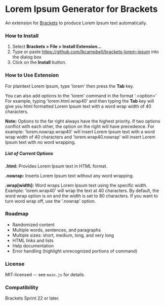 # Lorem Ipsum Generator for Brackets
An extension for [Brackets](https://github.com/adobe/brackets/) to produce Lorem Ipsum text automatically.

### How to Install
1. Select **Brackets > File > Install Extension...**
2. Type or paste https://github.com/lkcampbell/brackets-lorem-ipsum into the dialog box
3. Click on the **Install** button.

### How to Use Extension
For plaintext Lorem Ipsum, type 'lorem' then press the **Tab** key.

You can also add options to the 'lorem' command in the format '.&lt;option&gt;'
For example, typing 'lorem.html.wrap40' and then typing the **Tab** key will give you
html formatted Lorem Ipsum text with a word wrap width of 40 characters.

**Note:** Options to the far right always have the highest priority.  If two options
conflict with each other, the option on the right will have precedence.
For example: 'lorem.nowrap.wrap40' will insert Lorem Ipsum text with a word wrap width of
40 characters and 'lorem.wrap40.nowrap' will insert Lorem Ipsum text with no word wrapping.

##### List of Current Options
**.html:** Provides Lorem Ipsum text in HTML format.

**.nowrap:** Inserts Lorem Ipsum text without any word wrapping.

**.wrap[width]:** Word wraps Lorem Ipsum text using the specific width.  Example: 'lorem.wrap40'
will wrap the text at 40 characters.  By default, the word wrap option is on and the width is set
to 80 characters.  If you want to turn word wrap off, use the '.nowrap' option.

### Roadmap

* Randomized content
* Multiple words, sentences, and paragraphs
* Multiple sizes: short, medium, long, and very long
* HTML links and lists
* Help documentation
* Error handling (highlight unrecognized portions of command)

### License
MIT-licensed -- see `main.js` for details.

### Compatibility
Brackets Sprint 22 or later.
